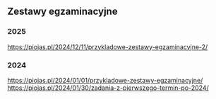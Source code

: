 ## Zestawy egzaminacyjne

### 2025
https://piojas.pl/2024/12/11/przykladowe-zestawy-egzaminacyjne-2/

### 2024
https://piojas.pl/2024/01/01/przykladowe-zestawy-egzaminacyjne/
https://piojas.pl/2024/01/30/zadania-z-pierwszego-termin-po-2024/
